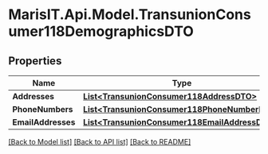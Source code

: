 
# MarisIT.Api.Model.TransunionConsumer118DemographicsDTO

## Properties

Name | Type | Description | Notes
------------ | ------------- | ------------- | -------------
**Addresses** | [**List&lt;TransunionConsumer118AddressDTO&gt;**](TransunionConsumer118AddressDTO.md) |  | [optional] 
**PhoneNumbers** | [**List&lt;TransunionConsumer118PhoneNumberDTO&gt;**](TransunionConsumer118PhoneNumberDTO.md) |  | [optional] 
**EmailAddresses** | [**List&lt;TransunionConsumer118EmailAddressDTO&gt;**](TransunionConsumer118EmailAddressDTO.md) |  | [optional] 

[[Back to Model list]](../README.md#documentation-for-models)
[[Back to API list]](../README.md#documentation-for-api-endpoints)
[[Back to README]](../README.md)

